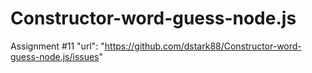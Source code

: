 # Constructor-word-guess-node.js
Assignment #11
    "url": "https://github.com/dstark88/Constructor-word-guess-node.js/issues"
